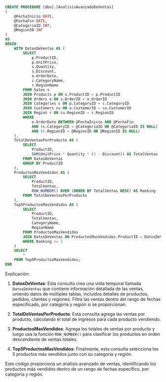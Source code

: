 ```sql
CREATE PROCEDURE [dbo].[AnalisisAvanzadoDeVentas]
(
    @FechaInicio DATE,
    @FechaFin DATE,
    @CategoriaID INT,
    @RegionID INT
)
AS
BEGIN
    WITH DatosDeVentas AS (
        SELECT
            p.ProductID,
            p.UnitPrice,
            s.Quantity,
            s.Discount,
            o.OrderDate,
            c.CategoryName,
            r.RegionName
        FROM Sales s
        JOIN Products p ON s.ProductID = p.ProductID
        JOIN Orders o ON s.OrderID = o.OrderID
        JOIN Categories c ON p.CategoryID = c.CategoryID
        JOIN Customers cu ON o.CustomerID = cu.CustomerID
        JOIN Region r ON cu.RegionID = r.RegionID
        WHERE
            o.OrderDate BETWEEN @FechaInicio AND @FechaFin
            AND (c.CategoryID = @CategoriaID OR @CategoriaID IS NULL)
            AND (r.RegionID = @RegionID OR @RegionID IS NULL)
    ),
    TotalDeVentasPorProducto AS (
        SELECT
            ProductID,
            SUM(UnitPrice * Quantity * (1 - Discount)) AS TotalVentas
        FROM DatosDeVentas
        GROUP BY ProductID
    ),
    ProductosMasVendidos AS (
        SELECT
            ProductID,
            TotalVentas,
            ROW_NUMBER() OVER (ORDER BY TotalVentas DESC) AS Ranking
        FROM TotalDeVentasPorProducto
    ),
    Top5ProductosMasVendidos AS (
        SELECT
            ProductID,
            TotalVentas,
            CategoryName,
            RegionName
        FROM ProductosMasVendidos
        JOIN DatosDeVentas ON ProductosMasVendidos.ProductID = DatosDeVentas.ProductID
        WHERE Ranking <= 5
    )
    SELECT
        *
    FROM Top5ProductosMasVendidos;
END
```

Explicación:

1. **DatosDeVentas**: Esta consulta crea una vista temporal llamada `DatosDeVentas` que contiene información detallada de las ventas, uniendo datos de múltiples tablas, incluidos detalles de productos, pedidos, clientes y regiones. Filtra las ventas dentro del rango de fechas especificado, por categoría y región si se proporcionan.

2. **TotalDeVentasPorProducto**: Esta consulta agrega las ventas por producto, calculando el total de ingresos para cada producto vendiendo.

3. **ProductosMasVendidos**: Agrega los totales de ventas por producto y luego usa la función `ROW_NUMBER()` para clasificar los productos en orden descendiente de ventas totales.

4. **Top5ProductosMasVendidos**: Finalmente, esta consulta selecciona los 5 productos más vendidos junto con su categoría y región.

Este código proporciona un análisis avanzado de ventas, identificando los productos más vendidos dentro de un rango de fechas específico, por categoría y región.